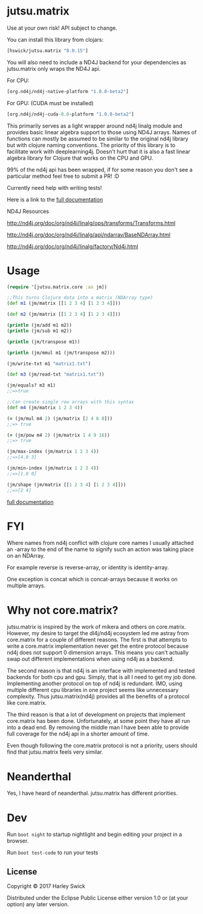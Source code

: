 # jutsu.matrix

Use at your own risk! API subject to change.

You can install this library from clojars:
```clojure
[hswick/jutsu.matrix "0.0.15"]
```

You will also need to include a ND4J backend for your dependencies as jutsu.matrix only wraps the ND4J api.

For CPU:
```clojure
[org.nd4j/nd4j-native-platform "1.0.0-beta2"]
```
For GPU: (CUDA must be installed)
```clojure
[org.nd4j/nd4j-cuda-8.0-platform "1.0.0-beta2"]
```

This primarily serves as a light wrapper around nd4j linalg module and provides basic linear algebra support to those using ND4J arrays.
Names of functions can mostly be assumed to be similar to the original nd4j library but with clojure naming conventions. The priority of this library is to facilitate work with deeplearning4j. Doesn't hurt that it is also a fast linear algebra library for Clojure that works on the CPU and GPU.

99% of the nd4j api has been wrapped, if for some reason you don't see a particular method feel free to submit a PR! :D

Currently need help with writing tests!

Here is a link to the [full documentation](https://hswick.github.io/jutsu.matrix/jutsu.matrix.core.html)

ND4J Resources

http://nd4j.org/doc/org/nd4j/linalg/ops/transforms/Transforms.html

http://nd4j.org/doc/org/nd4j/linalg/api/ndarray/BaseNDArray.html

http://nd4j.org/doc/org/nd4j/linalg/factory/Nd4j.html

# Usage

```clojure
(require '[jutsu.matrix.core :as jm])

;;This turns Clojure data into a matrix (NDArray type)
(def m1 (jm/matrix [[1 2 3 4] [1 2 3 4]]))

(def m2 (jm/matrix [[1 2 3 4] [1 2 3 4]]))

(println (jm/add m1 m2))
(println (jm/sub m1 m2))

(println (jm/transpose m1))

(println (jm/mmul m1 (jm/transpose m2)))

(jm/write-txt m1 "matrix1.txt")

(def m3 (jm/read-txt "matrix1.txt"))

(jm/equals? m3 m1)
;;=>true

;;Can create single row arrays with this syntax
(def m4 (jm/matrix 1 2 3 4))

(= (jm/mul m4 2) (jm/matrix [2 4 6 8]))
;;=> true

(= (jm/pow m4 2) (jm/matrix 1 4 9 16))
;;=> true

(jm/max-index (jm/matrix 1 2 3 4))
;;=>[4.0 3]

(jm/min-index (jm/matrix 1 2 3 4))
;;=>[1.0 0]

(jm/shape (jm/matrix [[1 2 3 4] [1 2 3 4]]))
;;=>[2 4]
```

[full documentation](https://hswick.github.io/jutsu.matrix/jutsu.matrix.core.html)

# FYI

Where names from nd4j conflict with clojure core names I usually attached an -array to the end
of the name to signify such an action was taking place on an NDArray.

For example reverse is reverse-array, or identity is identity-array.

One exception is concat which is concat-arrays because it works on multiple arrays.

# Why not core.matrix?

jutsu.matrix is inspired by the work of mikera and others on core.matrix. However, my desire to target the dl4j/nd4j ecosystem led me
astray from core.matrix for a couple of different reasons. The first is that attempts to write a core.matrix implementation never get the entire protocol
because nd4j does not support 0 dimension arrays. This means you can't actually swap out different implementations when using nd4j as a backend.

The second reason is that nd4j is an interface with implemented and tested backends for both cpu and gpu. Simply, that is all I need to get my job done. Implementing another protocol on top of nd4j is redundant. IMO, using multiple different cpu libraries in one project seems like unnecessary complexity. Thus jutsu.matrix(nd4j) provides all the benefits of a protocol like core.matrix.

The third reason is that a lot of development on projects that implement core.matrix has been done. Unfortunately, at some point they have all run into a dead end. By removing the middle man I have been able to provide full coverage for the nd4j api in a shorter amount of time.

Even though following the core.matrix protocol is not a priority, users should find that jutsu.matrix feels very similar.

# Neanderthal

Yes, I have heard of neanderthal. jutsu.matrix has different priorities.

# Dev

Run `boot night` to startup nightlight and begin editing your project in a browser.

Run `boot test-code` to run your tests

## License

Copyright © 2017 Harley Swick

Distributed under the Eclipse Public License either version 1.0 or (at
your option) any later version.
